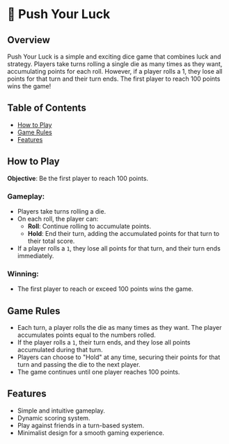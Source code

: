 # 🎲 Push Your Luck

## Overview
Push Your Luck is a simple and exciting dice game that combines luck and strategy. Players take turns rolling a single die as many times as they want, accumulating points for each roll. However, if a player rolls a 1, they lose all points for that turn and their turn ends. The first player to reach 100 points wins the game!

## Table of Contents
- [How to Play](#how-to-play)
- [Game Rules](#game-rules)
- [Features](#features)

## How to Play

**Objective**: Be the first player to reach 100 points.

### Gameplay:

- Players take turns rolling a die.
- On each roll, the player can:
  - **Roll**: Continue rolling to accumulate points.
  - **Hold**: End their turn, adding the accumulated points for that turn to their total score.
- If a player rolls a `1`, they lose all points for that turn, and their turn ends immediately.

### Winning:

- The first player to reach or exceed 100 points wins the game.

## Game Rules

- Each turn, a player rolls the die as many times as they want. The player accumulates points equal to the numbers rolled.
- If the player rolls a `1`, their turn ends, and they lose all points accumulated during that turn.
- Players can choose to "Hold" at any time, securing their points for that turn and passing the die to the next player.
- The game continues until one player reaches 100 points.

## Features

- Simple and intuitive gameplay.
- Dynamic scoring system.
- Play against friends in a turn-based system.
- Minimalist design for a smooth gaming experience.
